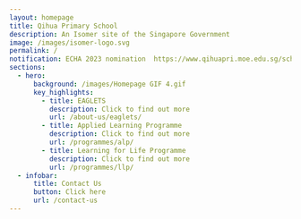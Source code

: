 ```yaml
---
layout: homepage
title: Qihua Primary School
description: An Isomer site of the Singapore Government
image: /images/isomer-logo.svg
permalink: /
notification: ECHA 2023 nomination  https://www.qihuapri.moe.edu.sg/school-life/useful-links/
sections:
  - hero:
      background: /images/Homepage GIF 4.gif
      key_highlights:
        - title: EAGLETS
          description: Click to find out more
          url: /about-us/eaglets/
        - title: Applied Learning Programme
          description: Click to find out more
          url: /programmes/alp/
        - title: Learning for Life Programme
          description: Click to find out more
          url: /programmes/llp/
  - infobar:
      title: Contact Us
      button: Click here
      url: /contact-us
---
```

